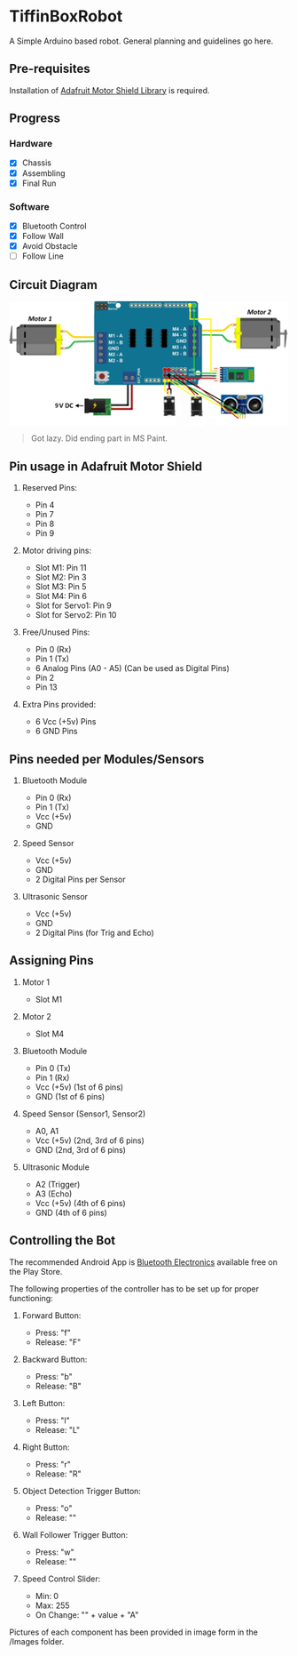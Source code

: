 # TiffinBoxRobot

A Simple Arduino based robot.
General planning and guidelines go here.

## Pre-requisites
Installation of [Adafruit Motor Shield Library](https://learn.adafruit.com/adafruit-motor-shield/library-install) is required.

## Progress
### Hardware
- [x] Chassis
- [x] Assembling
- [x] Final Run

### Software
- [x] Bluetooth Control
- [x] Follow Wall
- [x] Avoid Obstacle
- [ ] Follow Line

## Circuit Diagram
<img align="center" title="Circuit Diagram" src="./circuit.png">

> Got lazy. Did ending part in MS Paint.



## Pin usage in Adafruit Motor Shield

1. Reserved Pins:
   - Pin 4
   - Pin 7
   - Pin 8
   - Pin 9
   
2. Motor driving pins:
   - Slot M1: Pin 11
   - Slot M2: Pin 3
   - Slot M3: Pin 5
   - Slot M4: Pin 6
   - Slot for Servo1: Pin 9
   - Slot for Servo2: Pin 10
   
3. Free/Unused Pins:
   - Pin 0 (Rx)
   - Pin 1 (Tx)
   - 6 Analog Pins (A0 - A5) (Can be used as Digital Pins)
   - Pin 2
   - Pin 13
   
4. Extra Pins provided:
   - 6 Vcc (+5v) Pins
   - 6 GND Pins
   
## Pins needed per Modules/Sensors

1. Bluetooth Module
   - Pin 0 (Rx)
   - Pin 1 (Tx)
   - Vcc (+5v)
   - GND

2. Speed Sensor
   - Vcc (+5v)
   - GND
   - 2 Digital Pins
   per Sensor
   
3. Ultrasonic Sensor
   - Vcc (+5v)
   - GND
   - 2 Digital Pins (for Trig and Echo)
   
## Assigning Pins

1. Motor 1
   - Slot M1
   
2. Motor 2
   - Slot M4
   
3. Bluetooth Module
   - Pin 0 (Tx)
   - Pin 1 (Rx)
   - Vcc (+5v) (1st of 6 pins)
   - GND (1st of 6 pins)
   
4. Speed Sensor (Sensor1, Sensor2)
   - A0, A1
   - Vcc (+5v) (2nd, 3rd of 6 pins)
   - GND (2nd, 3rd of 6 pins)
   
5. Ultrasonic Module
   - A2 (Trigger)
   - A3 (Echo)
   - Vcc (+5v) (4th of 6 pins)
   - GND (4th of 6 pins)
   
## Controlling the Bot

The recommended Android App is [Bluetooth Electronics](https://play.google.com/store/apps/details?id=com.keuwl.arduinobluetooth&hl=en) available free on the Play Store.

The following properties of the controller has to be set up for proper functioning:
1. Forward Button:
   - Press: "f"
   - Release: "F"
   
2. Backward Button:
   - Press: "b"
   - Release: "B"
   
3. Left Button:
   - Press: "l"
   - Release: "L"
   
4. Right Button:
   - Press: "r"
   - Release: "R"
   
5. Object Detection Trigger Button:
   - Press: "o"
   - Release: ""
   
6. Wall Follower Trigger Button:
   - Press: "w"
   - Release: ""
   
7. Speed Control Slider:
   - Min: 0
   - Max: 255
   - On Change: "" + value + "A"
   
Pictures of each component has been provided in image form in the /Images folder.
